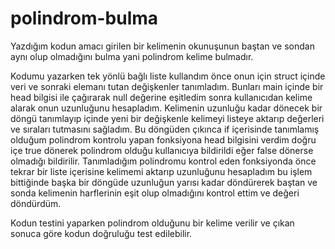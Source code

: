 # polindrom-bulma
Yazdığım kodun amacı girilen bir kelimenin  okunuşunun baştan ve sondan  aynı olup olmadığını bulma yani polindrom kelime bulmadır.

Kodumu yazarken tek yönlü bağlı liste kullandım önce onun için struct içinde  veri ve sonraki elemanı tutan değişkenler tanımladım. Bunları main içinde bir head bilgisi ile çağırarak null değerine eşitledim sonra kullanıcıdan kelime alarak onun uzunluğunu hesapladım. Kelimenin uzunluğu kadar dönecek bir döngü tanımlayıp içinde yeni bir değişkenle kelimeyi listeye aktarıp değerleri ve sıraları tutmasını  sağladım. Bu döngüden çıkınca if içerisinde tanımlamış olduğum polindrom kontrolu yapan fonksiyona head bilgisini verdim doğru içe true dönerek polindrom olduğu kullanıcıya bildirildi eğer false dönerse olmadığı bildirilir. Tanımladığım polindromu kontrol eden fonksiyonda önce  tekrar bir liste içerisine kelimemi aktarıp uzunluğunu hesapladım  bu işlem bittiğinde başka bir döngüde uzunluğun yarısı kadar döndürerek baştan ve sonda kelimenin harflerinin eşit olup olmadığını kontrol ettim ve değeri döndürdüm.

Kodun testini yaparken polindrom olduğunu bir kelime verilir ve çıkan sonuca göre kodun doğruluğu test edilebilir.
